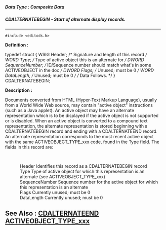 ##### Data Type : Composite Data
##### CDALTERNATEBEGIN - Start of alternate display records.
---
```
#include <editods.h>
```

**Definition :**

typedef struct {
   WSIG  Header;         /* Signature and length of this record */
   WORD  Type;           /* Type of active object this is an 
                               alternate for */
   DWORD SequenceNumber; /* ID/Sequence number should match what's
                            in some ACTIVEOBJECT in the doc */
   DWORD Flags;          /* Unused; must be 0 */
   WORD  DataLength;     /* Unused; must be 0 */
/* Data Follows. */
} CDALTERNATEBEGIN;

**Description :**

Documents converted from HTML (Hyper-Text Markup Language), usually from a World Wide Web source, may contain &quot;active object&quot; instructions (such as a Java applet).  An active object may have an alternate representation which is to be displayed if the active object is not supported or is disabled.  When an active object is converted to a compound text representation, the alternate representation is stored beginning with a CDALTERNATEBEGIN record and ending with a CDALTERNATEEND record.  An alternate representation corresponds to the most recent active object with the same ACTIVEOBJECT_TYPE_xxx code, found in the Type field.  The fields in this record are:
<ul><br>

<ul>Header	Identifies this record as a CDALTERNATEBEGIN record<br>
Type	Type of active object for which this representation is an alternate (see ACTIVEOBJECT_TYPE_xxx)<br>
SequenceNumber	Sequence number for the active object for which this representation is an alternate<br>
Flags	Currently unused;  must be 0<br>
DataLength	Currently unused;  must be 0</ul>
</ul>



**See Also :**
[CDALTERNATEEND](/domino-c-api-docs/reference/Data/CDALTERNATEEND)
[ACTIVEOBJECT_TYPE_xxx](/domino-c-api-docs/reference/Symb/ACTIVEOBJECT_TYPE_xxx)
---
